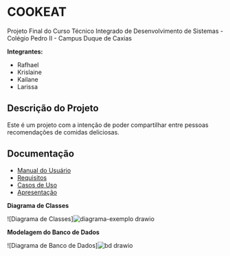 # COOKEAT

Projeto Final do Curso Técnico Integrado de Desenvolvimento de Sistemas - Colégio Pedro II - Campus Duque de Caxias

**Integrantes:**
 - Rafhael 
 - Krislaine
 - Kailane
 - Larissa

 ## Descrição do Projeto

  Este é um projeto com a intenção de poder compartilhar entre pessoas recomendações de comidas deliciosas.

## Documentação

- [Manual do Usuário](manual.md)
- [Requisitos](requisitos.md)
- [Casos de Uso](casos-de-uso.md)
- [Apresentação](apresentacao.pdf)

**Diagrama de Classes**

![Diagrama de Classes]![diagrama-exemplo drawio](https://user-images.githubusercontent.com/55742499/146659480-04b1e922-f051-4303-86ed-3f2ec04692d2.png)

**Modelagem do Banco de Dados**

![Diagrama de Banco de Dados]![bd drawio](https://user-images.githubusercontent.com/55742499/146659502-6187e6fa-be66-45d3-80c7-c8757093639b.png)

